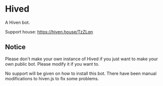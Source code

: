 # Hived

A Hiven bot.

Support house: https://hiven.house/TzZLqn

## Notice

Please don't make your own instance of Hived if you just want to make your own public bot. Please modify it if you want to.

No support will be given on how to install this bot. There have been manual modifications to hiven.js to fix some problems.


